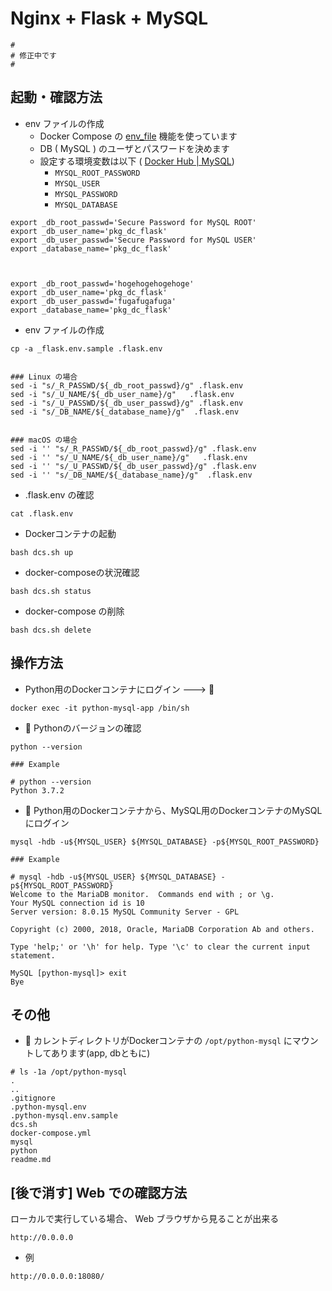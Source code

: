 # Nginx + Flask + MySQL

```
#
# 修正中です
#
```


## 起動・確認方法

+ env ファイルの作成
  + Docker Compose の [env_file](https://docs.docker.com/compose/environment-variables/) 機能を使っています
  + DB ( MySQL ) のユーザとパスワードを決めます
  + 設定する環境変数は以下 ( [Docker Hub | MySQL](https://hub.docker.com/_/mysql?tab=description))
    + `MYSQL_ROOT_PASSWORD`
    + `MYSQL_USER`
    + `MYSQL_PASSWORD`
    + `MYSQL_DATABASE`

```
export _db_root_passwd='Secure Password for MySQL ROOT'
export _db_user_name='pkg_dc_flask'
export _db_user_passwd='Secure Password for MySQL USER'
export _database_name='pkg_dc_flask'



export _db_root_passwd='hogehogehogehoge'
export _db_user_name='pkg_dc_flask'
export _db_user_passwd='fugafugafuga'
export _database_name='pkg_dc_flask'
```

+ env ファイルの作成

```
cp -a _flask.env.sample .flask.env


### Linux の場合
sed -i "s/_R_PASSWD/${_db_root_passwd}/g" .flask.env
sed -i "s/_U_NAME/${_db_user_name}/g"   .flask.env
sed -i "s/_U_PASSWD/${_db_user_passwd}/g" .flask.env
sed -i "s/_DB_NAME/${_database_name}/g"  .flask.env


### macOS の場合
sed -i '' "s/_R_PASSWD/${_db_root_passwd}/g" .flask.env
sed -i '' "s/_U_NAME/${_db_user_name}/g"   .flask.env
sed -i '' "s/_U_PASSWD/${_db_user_passwd}/g" .flask.env
sed -i '' "s/_DB_NAME/${_database_name}/g"  .flask.env
```

+ .flask.env の確認

```
cat .flask.env
```


+ Dockerコンテナの起動

```
bash dcs.sh up
```

+ docker-composeの状況確認

```
bash dcs.sh status
```

+ docker-compose の削除

```
bash dcs.sh delete
```

## 操作方法

+ Python用のDockerコンテナにログイン ---> :whale:

```
docker exec -it python-mysql-app /bin/sh
```

+ :whale: Pythonのバージョンの確認

```
python --version
```
```
### Example

# python --version
Python 3.7.2
```

+ :whale: Python用のDockerコンテナから、MySQL用のDockerコンテナのMySQLにログイン

```
mysql -hdb -u${MYSQL_USER} ${MYSQL_DATABASE} -p${MYSQL_ROOT_PASSWORD}
```
```
### Example

# mysql -hdb -u${MYSQL_USER} ${MYSQL_DATABASE} -p${MYSQL_ROOT_PASSWORD}
Welcome to the MariaDB monitor.  Commands end with ; or \g.
Your MySQL connection id is 10
Server version: 8.0.15 MySQL Community Server - GPL

Copyright (c) 2000, 2018, Oracle, MariaDB Corporation Ab and others.

Type 'help;' or '\h' for help. Type '\c' to clear the current input statement.

MySQL [python-mysql]> exit
Bye
```

## その他

+ :whale: カレントディレクトリがDockerコンテナの `/opt/python-mysql` にマウントしてあります(app, dbともに)

```
# ls -1a /opt/python-mysql
.
..
.gitignore
.python-mysql.env
.python-mysql.env.sample
dcs.sh
docker-compose.yml
mysql
python
readme.md
```

## [後で消す] Web での確認方法

ローカルで実行している場合、 Web ブラウザから見ることが出来る

```
http://0.0.0.0
```

+ 例

```
http://0.0.0.0:18080/
```